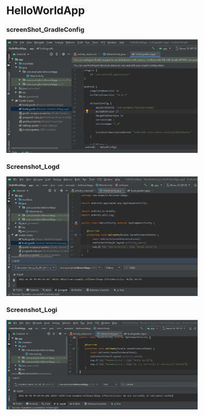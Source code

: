 # HelloWorldApp

### screenShot_GradleConfig

<img src="screenShot_GradleConfig.PNG" width=900>


### Screenshot_Logd

<img src="Screenshot_Logd.PNG" width=900>


### Screenshot_Logi

<img src="Screenshot_Logi.PNG" width=900>
